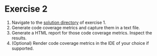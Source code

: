 # Exercise 2

1. Navigate to the [solution directory](../01-simple-test-case/solution/standard-testing) of exercise 1.
2. Generate code coverage metrics and capture them in a text file.
3. Generate a HTML report for those code coverage metrics. Inspect the results.
4. (Optional) Render code coverage metrics in the IDE of your choice if supported.
